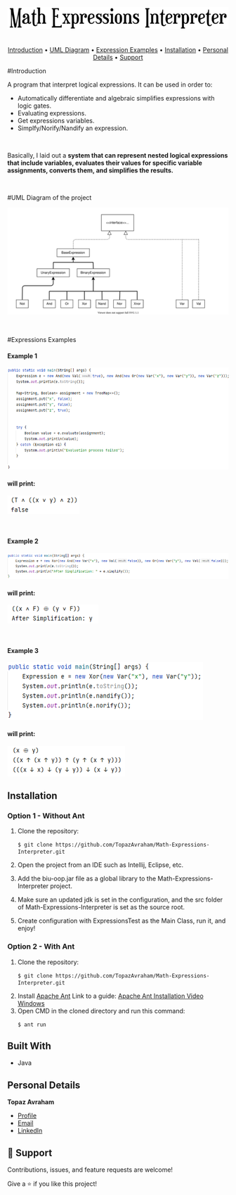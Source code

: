 <h4 align="center">

![](Images/1.png)

</h4>

<p align="center">
<br />
  <a href="#Introduction">Introduction</a> •
  <a href="#UML">UML Diagram</a> •
  <a href="#Expression Examples">Expression Examples</a> •
  <a href="#Installation">Installation</a> •
  <a href="#Personal Details">Personal Details</a> •
  <a href="#Support">Support</a> 

</p>

#Introduction
<p align="left">

A program that interpret logical expressions. 
It can be used in order to:

* Automatically differentiate and algebraic simplifies expressions with logic gates.
* Evaluating expressions.
* Get expressions variables.
* Simplfy/Norify/Nandify an expression.
  
<br />

Basically, I laid out a **system that can represent nested logical expressions
that include variables, evaluates their values
for specific variable assignments, converts them, and simplifies the results.**

</p>
<br />


#UML Diagram of the project

<p align="center">

![](Images/uml.svg)

</p>

<br />

#Expressions Examples
#### Example 1

<p align="left">

![](Images/5.png)
</p>

#### will print:
<p align="left">

  ![](Images/12.png)
</p>

<br />

#### Example 2

<p align="left">

![](Images/7.png)
</p>

#### will print:

<p align="left">

![](Images/15.png)

</p>

<br />

#### Example 3

<p align="left">

![](Images/9.png)
</p>

#### will print:

<p align="left">

![](Images/8.png)

</p>


## Installation
### Option 1 - Without Ant
1. Clone the repository:
    ```
    $ git clone https://github.com/TopazAvraham/Math-Expressions-Interpreter.git
    ```

2. Open the project from an IDE such as Intellij, Eclipse, etc.
3. Add the biu-oop.jar file as a global library to the Math-Expressions-Interpreter project.
4. Make sure an updated jdk is set in the configuration, and the src folder of Math-Expressions-Interpreter is set as the source root.
5. Create configuration with ExpressionsTest as the Main Class, run it, and enjoy!



### Option 2 - With Ant
1. Clone the repository:
    ```
    $ git clone https://github.com/TopazAvraham/Math-Expressions-Interpreter.git
    ```
2. Install [Apache Ant](https://ant.apache.org/bindownload.cgi) Link to a guide: [Apache Ant Installation Video Windows](https://www.youtube.com/watchv=3eaW81yYIqY&t=353s&ab_channel=xscourse)
4. Open CMD in the cloned directory and run this command:
    ```
    $ ant run

## Built With

- Java


## Personal Details

**Topaz Avraham**

- [Profile](https://github.com/TopazAvraham?tab=repositories )
- [Email](mailto:topazavraham9@gmail.com?subject=Hi "Hi!")
- [LinkedIn](https://www.linkedin.com/in/topaz-avraham-68b340208/ "Welcome")

## 🤝 Support

Contributions, issues, and feature requests are welcome!

Give a ⭐️ if you like this project!

